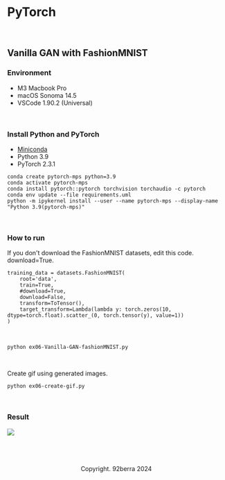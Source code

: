 # PyTorch

<br/>

## Vanilla GAN with FashionMNIST
### Environment
- M3 Macbook Pro 
- macOS Sonoma 14.5
- VSCode 1.90.2 (Universal)

<br/>

### Install Python and PyTorch

- <a href='https://docs.conda.io/projects/conda/en/latest/user-guide/install/macos.html'>Miniconda</a>
- Python 3.9
- PyTorch 2.3.1

```
conda create pytorch-mps python=3.9
conda activate pytorch-mps
conda install pytorch::pytorch torchvision torchaudio -c pytorch
conda env update --file requirements.uml
python -m ipykernel install --user --name pytorch-mps --display-name "Python 3.9(pytorch-mps)"
```

<br/>

### How to run 

If you don't download the FashionMNIST datasets, edit this code. download=True.

```
training_data = datasets.FashionMNIST(
    root='data',
    train=True,
    #download=True,
    download=False,
    transform=ToTensor(),
    target_transform=Lambda(lambda y: torch.zeros(10, dtype=torch.float).scatter_(0, torch.tensor(y), value=1))
)
```

<br/>

```
python ex06-Vanilla-GAN-fashionMNIST.py
```

<br/>

Create gif using generated images.

```
python ex06-create-gif.py
```

<br/>

### Result

<img src='result/sample_animation.gif'/>

<br/>
<br/>
<br/>
<br/>
<br/>

<div align='center'>
    Copyright. 92berra 2024
</div>